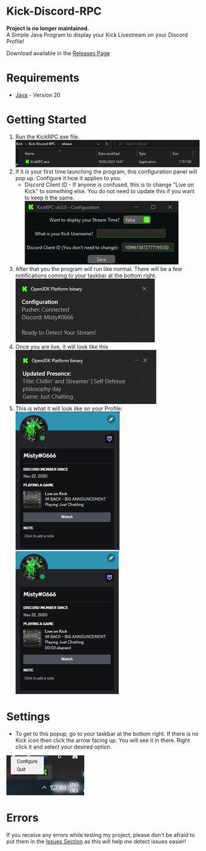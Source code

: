 # Kick-Discord-RPC
<strong>Project is no longer maintained.</strong><br>
A Simple Java Program to display your Kick Livestream on your Discord Profile!

Download available in the [Releases Page](https://github.com/MistyKnives/Kick-Discord-RPC/releases/tag/4.0.2)
# Requirements
 * [Java](https://www.oracle.com/java/technologies/javase/jdk20-archive-downloads.html) - Version 20
# Getting Started
1. Run the KickRPC.exe file.<br>
   <img src="https://raw.githubusercontent.com/MistyKnives/Kick-Discord-RPC/main/images/run.png"></img>
2. If it is your first time launching the program, this configuration panel will pop up. Configure it how it applies to you.
   * Discord Client ID - If anyone is confused, this is to change "Live on Kick" to something else. You do not need to update this if you want to keep it the same.<br>
<img src="https://raw.githubusercontent.com/MistyKnives/Kick-Discord-RPC/main/images/configuration_full.png"></img>
3. After that you the program will run like normal. There will be a few notifications coming to your taskbar at the bottom right.
   <img src="https://raw.githubusercontent.com/MistyKnives/Kick-Discord-RPC/main/images/program_loaded.png"></img>
4. Once you are live, it will look like this<br>
   <img src="https://raw.githubusercontent.com/MistyKnives/Kick-Discord-RPC/main/images/rpc_loaded.png"></img>
5. This is what it will look like on your Profile:<br>
<img src="https://raw.githubusercontent.com/MistyKnives/Kick-Discord-RPC/main/images/profile_without_time.png"></img>
<img src="https://raw.githubusercontent.com/MistyKnives/Kick-Discord-RPC/main/images/profile_with_time.png"></img>
# Settings
 * To get to this popup, go to your taskbar at the bottom right. If there is no Kick icon then click the arrow facing up. You will see it in there. Right click it and select your desired option.

<img src="https://raw.githubusercontent.com/MistyKnives/Kick-Discord-RPC/main/images/popup.png"></img>

# Errors
If you receive any errors while testing my project, please don't be afraid to put them in the [Issues Section](https://github.com/MistyKnives/Kick-Discord-RPC/issues) as this will help me detect issues easier!
